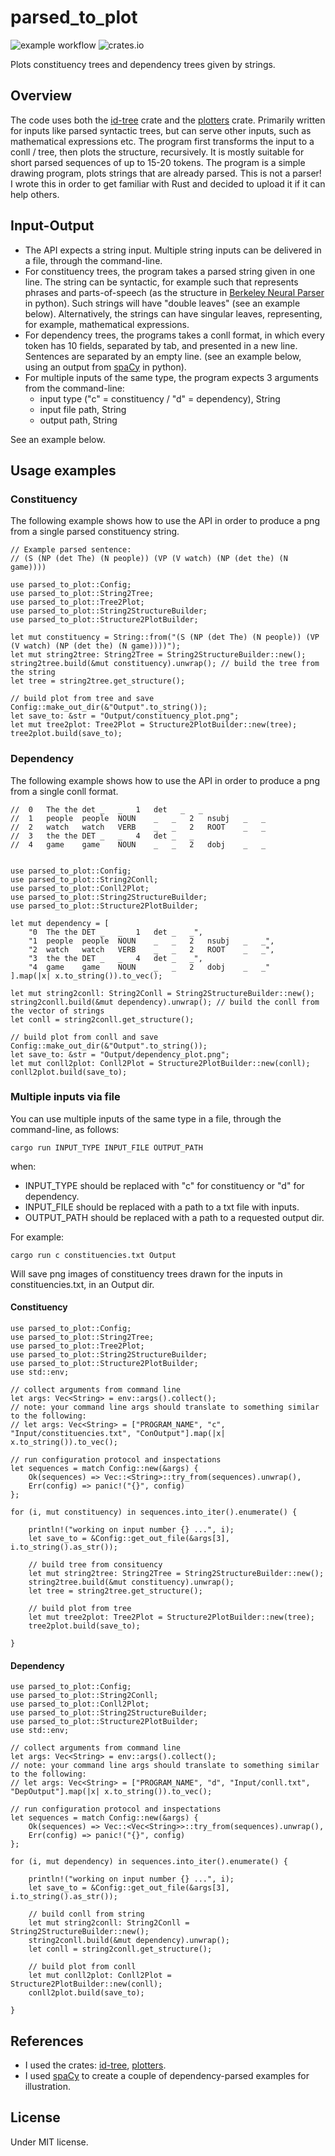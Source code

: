 # parsed_to_plot

![example workflow](https://github.com/Sabn0/ParsedToPlot-Rs/actions/workflows/rust.yml/badge.svg)
![crates.io](https://img.shields.io/crates/v/$CRATE.svg)

Plots constituency trees and dependency trees given by strings.

## Overview

The code uses both the [id-tree](https://crates.io/crates/id_tree) crate and the [plotters](https://crates.io/crates/plotters) crate. Primarily written for inputs like parsed syntactic trees, but can serve other inputs, such as mathematical expressions etc. The program first transforms the input to a conll / tree, then plots the structure, recursively. It is mostly suitable for short parsed sequences of up to 15-20 tokens. The program is a simple drawing program, plots strings that are already parsed. This is not a parser! I wrote this in order to get familiar with Rust and decided to upload it if it can help others.

## Input-Output

* The API expects a string input. Multiple string inputs can be delivered in a file, through the command-line.
* For constituency trees, the program takes a parsed string given in one line. The string can be syntactic, for example
such that represents phrases and parts-of-speech (as the structure in [Berkeley Neural Parser](https://pypi.org/project/benepar/)
in python). Such strings will have "double leaves" (see an example below). Alternatively, the strings can have singular leaves,
representing, for example, mathematical expressions.
* For dependency trees, the programs takes a conll format, in which every token has 10 fields, separated by tab, and
presented in a new line. Sentences are separated by an empty line. (see an example below, using an output from
[spaCy](https://spacy.io/) in python).
* For multiple inputs of the same type, the program expects 3 arguments from the command-line:
    * input type ("c" = constituency / "d" = dependency), String
    * input file path, String
    * output path, String

See an example below.

## Usage examples
### Constituency

The following example shows how to use the API in order to produce a png from a single parsed constituency string.

```
// Example parsed sentence:
// (S (NP (det The) (N people)) (VP (V watch) (NP (det the) (N game))))

use parsed_to_plot::Config;
use parsed_to_plot::String2Tree;
use parsed_to_plot::Tree2Plot;
use parsed_to_plot::String2StructureBuilder;
use parsed_to_plot::Structure2PlotBuilder;

let mut constituency = String::from("(S (NP (det The) (N people)) (VP (V watch) (NP (det the) (N game))))");
let mut string2tree: String2Tree = String2StructureBuilder::new();
string2tree.build(&mut constituency).unwrap(); // build the tree from the string
let tree = string2tree.get_structure();

// build plot from tree and save
Config::make_out_dir(&"Output".to_string());
let save_to: &str = "Output/constituency_plot.png";
let mut tree2plot: Tree2Plot = Structure2PlotBuilder::new(tree);
tree2plot.build(save_to);
```

### Dependency

The following example shows how to use the API in order to produce a png from a single conll format.

```
//  0   The the det _   _   1   det   _   _
//  1	people	people	NOUN	_	_	2	nsubj	_	_
//  2	watch	watch	VERB	_	_	2	ROOT	_	_
//  3	the	the	DET	_	_	4	det	_	_
//  4	game	game	NOUN	_	_	2	dobj	_	_


use parsed_to_plot::Config;
use parsed_to_plot::String2Conll;
use parsed_to_plot::Conll2Plot;
use parsed_to_plot::String2StructureBuilder;
use parsed_to_plot::Structure2PlotBuilder;

let mut dependency = [
    "0	The	the	DET	_	_	1	det	_	_",
    "1	people	people	NOUN	_	_	2	nsubj	_	_",
    "2	watch	watch	VERB	_	_	2	ROOT	_	_",
    "3	the	the	DET	_	_	4	det	_	_",
    "4	game	game	NOUN	_	_	2	dobj	_	_"
].map(|x| x.to_string()).to_vec();

let mut string2conll: String2Conll = String2StructureBuilder::new();
string2conll.build(&mut dependency).unwrap(); // build the conll from the vector of strings
let conll = string2conll.get_structure();

// build plot from conll and save
Config::make_out_dir(&"Output".to_string());
let save_to: &str = "Output/dependency_plot.png";
let mut conll2plot: Conll2Plot = Structure2PlotBuilder::new(conll);
conll2plot.build(save_to);
```

### Multiple inputs via file

You can use multiple inputs of the same type in a file, through the command-line, as follows:

```
cargo run INPUT_TYPE INPUT_FILE OUTPUT_PATH
```

when:
* INPUT_TYPE should be replaced with "c" for constituency or "d" for dependency.
* INPUT_FILE should be replaced with a path to a txt file with inputs.
* OUTPUT_PATH should be replaced with a path to a requested output dir.

For example:

```
cargo run c constituencies.txt Output
```

Will save png images of constituency trees drawn for the inputs in constituencies.txt, in an Output dir.


#### Constituency

```
use parsed_to_plot::Config;
use parsed_to_plot::String2Tree;
use parsed_to_plot::Tree2Plot;
use parsed_to_plot::String2StructureBuilder;
use parsed_to_plot::Structure2PlotBuilder;
use std::env;

// collect arguments from command line
let args: Vec<String> = env::args().collect();
// note: your command line args should translate to something similar to the following:
// let args: Vec<String> = ["PROGRAM_NAME", "c", "Input/constituencies.txt", "ConOutput"].map(|x| x.to_string()).to_vec();

// run configuration protocol and inspectations
let sequences = match Config::new(&args) {
    Ok(sequences) => Vec::<String>::try_from(sequences).unwrap(),
    Err(config) => panic!("{}", config)
};

for (i, mut constituency) in sequences.into_iter().enumerate() {

    println!("working on input number {} ...", i);
    let save_to = &Config::get_out_file(&args[3], i.to_string().as_str());

    // build tree from consituency
    let mut string2tree: String2Tree = String2StructureBuilder::new();
    string2tree.build(&mut constituency).unwrap();
    let tree = string2tree.get_structure();

    // build plot from tree
    let mut tree2plot: Tree2Plot = Structure2PlotBuilder::new(tree);
    tree2plot.build(save_to);

}

```

#### Dependency

```
use parsed_to_plot::Config;
use parsed_to_plot::String2Conll;
use parsed_to_plot::Conll2Plot;
use parsed_to_plot::String2StructureBuilder;
use parsed_to_plot::Structure2PlotBuilder;
use std::env;

// collect arguments from command line
let args: Vec<String> = env::args().collect();
// note: your command line args should translate to something similar to the following:
// let args: Vec<String> = ["PROGRAM_NAME", "d", "Input/conll.txt", "DepOutput"].map(|x| x.to_string()).to_vec();

// run configuration protocol and inspectations
let sequences = match Config::new(&args) {
    Ok(sequences) => Vec::<Vec<String>>::try_from(sequences).unwrap(),
    Err(config) => panic!("{}", config)
};

for (i, mut dependency) in sequences.into_iter().enumerate() {

    println!("working on input number {} ...", i);
    let save_to = &Config::get_out_file(&args[3], i.to_string().as_str());

    // build conll from string
    let mut string2conll: String2Conll = String2StructureBuilder::new();
    string2conll.build(&mut dependency).unwrap();
    let conll = string2conll.get_structure();

    // build plot from conll
    let mut conll2plot: Conll2Plot = Structure2PlotBuilder::new(conll);
    conll2plot.build(save_to);

}

```

## References
* I used the crates: [id-tree](https://crates.io/crates/id_tree), [plotters](https://crates.io/crates/plotters).
* I used [spaCy](https://spacy.io/) to create a couple of dependency-parsed examples for illustration.

## License
Under MIT license.
